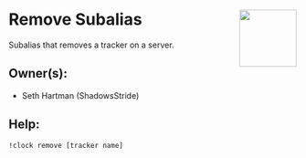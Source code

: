<h1>Remove Subalias<img align="right" src="../image.png" width="100px"></h1>

Subalias that removes a tracker on a server.

## Owner(s):
- Seth Hartman (ShadowsStride)

## Help:
`!clock remove [tracker name]`
